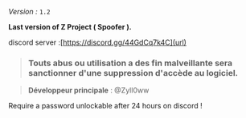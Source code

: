 _Version :_ `1.2`

**Last version of Z Project ( Spoofer ).**


discord server :[https://discord.gg/44GdCq7k4C](url)

> ### Touts abus ou utilisation a des fin malveillante sera sanctionner d'une suppression d'accède au logiciel.  

> **Développeur principale** : @Zyll0ww 

Require a password unlockable after 24 hours on discord !
